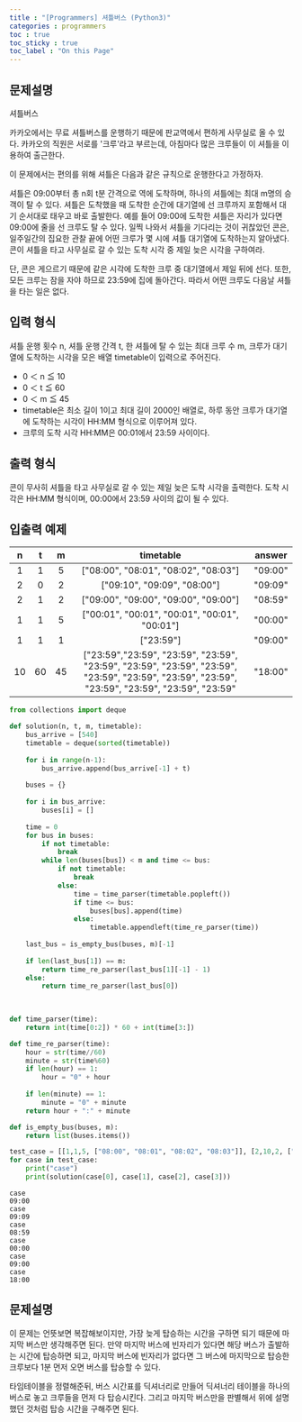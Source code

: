 ```yaml
---
title : "[Programmers] 셔틀버스 (Python3)"
categories : programmers
toc : true
toc_sticky : true
toc_label : "On this Page"
---
```

## 문제설명
셔틀버스

카카오에서는 무료 셔틀버스를 운행하기 때문에 판교역에서 편하게 사무실로 올 수 있다. 카카오의 직원은 서로를 '크루'라고 부르는데, 아침마다 많은 크루들이 이 셔틀을 이용하여 출근한다.

이 문제에서는 편의를 위해 셔틀은 다음과 같은 규칙으로 운행한다고 가정하자.

셔틀은 09:00부터 총 n회 t분 간격으로 역에 도착하며, 하나의 셔틀에는 최대 m명의 승객이 탈 수 있다.
셔틀은 도착했을 때 도착한 순간에 대기열에 선 크루까지 포함해서 대기 순서대로 태우고 바로 출발한다. 예를 들어 09:00에 도착한 셔틀은 자리가 있다면 09:00에 줄을 선 크루도 탈 수 있다.
일찍 나와서 셔틀을 기다리는 것이 귀찮았던 콘은, 일주일간의 집요한 관찰 끝에 어떤 크루가 몇 시에 셔틀 대기열에 도착하는지 알아냈다. 콘이 셔틀을 타고 사무실로 갈 수 있는 도착 시각 중 제일 늦은 시각을 구하여라.

단, 콘은 게으르기 때문에 같은 시각에 도착한 크루 중 대기열에서 제일 뒤에 선다. 또한, 모든 크루는 잠을 자야 하므로 23:59에 집에 돌아간다. 따라서 어떤 크루도 다음날 셔틀을 타는 일은 없다.

## 입력 형식
셔틀 운행 횟수 n, 셔틀 운행 간격 t, 한 셔틀에 탈 수 있는 최대 크루 수 m, 크루가 대기열에 도착하는 시각을 모은 배열 timetable이 입력으로 주어진다.

* 0 ＜ n ≦ 10
* 0 ＜ t ≦ 60
* 0 ＜ m ≦ 45
* timetable은 최소 길이 1이고 최대 길이 2000인 배열로, 하루 동안 크루가 대기열에 도착하는 시각이 HH:MM 형식으로 이루어져 있다.
* 크루의 도착 시각 HH:MM은 00:01에서 23:59 사이이다.

## 출력 형식
콘이 무사히 셔틀을 타고 사무실로 갈 수 있는 제일 늦은 도착 시각을 출력한다. 도착 시각은 HH:MM 형식이며, 00:00에서 23:59 사이의 값이 될 수 있다.

## 입출력 예제
|n|t|m|timetable|answer|
|:---:|:---:|:---:|:---:|:---:|
|1|1|5|["08:00", "08:01", "08:02", "08:03"]|"09:00"|
|2|0|2|["09:10", "09:09", "08:00"]|"09:09"|
|2|1|2|["09:00", "09:00", "09:00", "09:00"]|"08:59"|
|1|1|5|["00:01", "00:01", "00:01", "00:01", "00:01"]|"00:00"|
|1|1|1|["23:59"]|"09:00"|
|10|60|45|["23:59","23:59", "23:59", "23:59", "23:59", "23:59", "23:59", "23:59", "23:59", "23:59", "23:59", "23:59", "23:59", "23:59", "23:59", "23:59"|"18:00"|


```python
from collections import deque

def solution(n, t, m, timetable):
    bus_arrive = [540]
    timetable = deque(sorted(timetable)) 
                                            
    for i in range(n-1):
        bus_arrive.append(bus_arrive[-1] + t)
    
    buses = {}
    
    for i in bus_arrive:
        buses[i] = []
        
    time = 0
    for bus in buses:
        if not timetable:
            break
        while len(buses[bus]) < m and time <= bus:
            if not timetable:
                break
            else:
                time = time_parser(timetable.popleft())
                if time <= bus:
                    buses[bus].append(time)
                else:
                    timetable.appendleft(time_re_parser(time))
    
    last_bus = is_empty_bus(buses, m)[-1]
    
    if len(last_bus[1]) == m:
        return time_re_parser(last_bus[1][-1] - 1)
    else:
        return time_re_parser(last_bus[0])
        
                
```


```python
def time_parser(time):
    return int(time[0:2]) * 60 + int(time[3:])

def time_re_parser(time):
    hour = str(time//60) 
    minute = str(time%60)
    if len(hour) == 1:
        hour = "0" + hour
        
    if len(minute) == 1:
        minute = "0" + minute
    return hour + ":" + minute

def is_empty_bus(buses, m): 
    return list(buses.items())
```


```python
test_case = [[1,1,5, ["08:00", "08:01", "08:02", "08:03"]], [2,10,2, ["09:10", "09:09", "08:00"]], [2,1,2,["09:00", "09:00", "09:00", "09:00"]], [1,1,5,["00:01", "00:01", "00:01", "00:01", "00:01"]], [1,1,1,	["23:59"]], [10, 60, 45, ["23:59","23:59", "23:59", "23:59", "23:59", "23:59", "23:59", "23:59", "23:59", "23:59", "23:59", "23:59", "23:59", "23:59", "23:59", "23:59"]]]
for case in test_case:
    print("case")
    print(solution(case[0], case[1], case[2], case[3]))
```

    case
    09:00
    case
    09:09
    case
    08:59
    case
    00:00
    case
    09:00
    case
    18:00


## 문제설명
이 문제는 언뜻보면 복잡해보이지만, 가장 늦게 탑승하는 시간을 구하면 되기 때문에 마지막 버스만 생각해주면 된다. 만약 마지막 버스에 빈자리가 있다면 해당 버스가 출발하는 시간에 탑승하면 되고, 마지막 버스에 빈자리가 없다면 그 버스에 마지막으로 탑승한 크루보다 1분 먼저 오면 버스를 탑승할 수 있다.

타임테이블을 정렬해준뒤, 버스 시간표를 딕셔너리로 만들어 딕셔너리 테이블을 하나의 버스로 놓고 크루들을 먼저 다 탑승시킨다. 그리고 마지막 버스만을 판별해서 위에 설명했던 것처럼 탑승 시간을 구해주면 된다.
